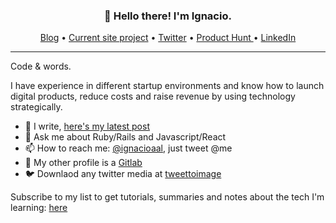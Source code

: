 <h3 align="center">👋 Hello there! I'm Ignacio.</h3>

<p align="center">
  <a href="https://ignacio.al">Blog</a> •
  <a href="https://www.tweettoimage.com/">Current site project</a> •
  <a href="https://twitter.com/ignacioaal">Twitter</a> •
  <a href="https://www.producthunt.com/@ignacioaal/">Product Hunt </a> •
  <a href="https://www.linkedin.com/in/ignacioaal/">LinkedIn</a>
</p>

---

Code & words.

I have experience in different startup environments and know how to launch digital products, reduce costs and raise revenue by using technology strategically.
- 🔭  I write, [here's my latest post](https://www.ignacio.al/how-to-get-a-job-after-a-coding-bootcamp.html)
- 💬  Ask me about Ruby/Rails and Javascript/React 
- 📫  How to reach me: <a href="https://twitter.com/ignacioaal">@ignacioaal</a>, just tweet @me
- 🦊  My other profile is a [Gitlab](https://gitlab.com/nachoal)
- 🐦  Downlaod any twitter media at [tweettoimage](https://www.tweettoimage.com/twitter-image-downloader)

<span align="center">Subscribe to my list to get tutorials, summaries and notes about the tech I'm learning: [here](https://motivated-experimenter-9595.ck.page/fde0b71410) </span>

